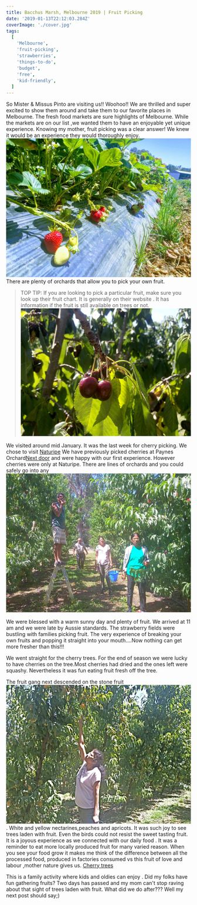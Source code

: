 ```yaml
---
title: Bacchus Marsh, Melbourne 2019 | Fruit Picking
date: '2019-01-13T22:12:03.284Z'
coverImage: './cover.jpg'
tags:
  [
    'Melbourne',
    'fruit-picking',
    'strawberries',
    'things-to-do',
    'budget',
    'free',
    'kid-friendly',
  ]
---
```


So Mister & Missus Pinto are visiting us!! Woohoo!! We are thrilled and super excited to show them around and take them to our favorite places in Melbourne. The fresh food markets are sure highlights of Melbourne. While the markets are on our list ,we wanted them to have an enjoyable yet unique experience. Knowing my mother, fruit picking was a clear answer! We knew it would be an experience they would thoroughly enjoy.
![Strawberry fields](./strawberry-fields.jpg)
There are plenty of orchards that allow you to pick your own fruit.

> TOP TIP: If you are looking to pick a particular fruit, make sure you look up their fruit chart. It is generally on their website . It has information if the fruit is still available on trees or not.
> ![Cherry cherry](./cherries.jpg)

We visited around mid January. It was the last week for cherry picking. We chose to visit [Naturipe](https://www.naturipe.com.au/ 'Naturipe Bacchus Marsh')
We have previously picked cherries at Paynes Orchard[Next door](https://www.paynesorchards.com.au/) and were happy with our first experience. However cherries were only at Naturipe.
There are lines of orchards and you could safely go into any
![Fruit picking](./fruit-gang.jpg)

We were blessed with a warm sunny day and plenty of fruit. We arrived at 11 am and we were late by Aussie standards. The strawberry fields were bustling with families picking fruit. The very experience of breaking your own fruits and popping it straight into your mouth....Now nothing can get more fresher than this!!!

We went straight for the cherry trees. For the end of season we were lucky to have cherries on the tree.Most cherries had dried and the ones left were squashy. Nevertheless it was fun eating fruit fresh off the tree.

The fruit gang next descended on the stone fruit![apricots](./apricot.jpg). White and yellow nectarines,peaches and apricots. It was such joy to see trees laden with fruit. Even the birds could not resist the sweet tasting fruit.
It is a joyous experience as we connected with our daily food . It was a reminder to eat more locally produced fruit for many varied reason. When you see your food grow it makes me think of the difference between all the processed food, produced in factories consumed vs this fruit of love and labour ,mother nature gives us.
[Cherry trees](,/cherry-picking.jpg)

This is a family activity where kids and oldies can enjoy .
Did my folks have fun gathering fruits? Two days has passed and my mom can't stop raving about that sight of trees laden with fruit.
What did we do after??? Well my next post should say;)
